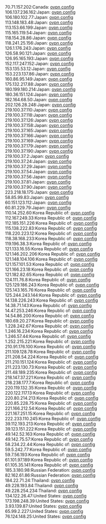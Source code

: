 70.71.157.202:Canada: [ovpn config](vpn/70_71_157_202.ovpn)  
106.137.236.162:Japan: [ovpn config](vpn/106_137_236_162.ovpn)  
106.180.102.77:Japan: [ovpn config](vpn/106_180_102_77.ovpn)  
113.148.183.48:Japan: [ovpn config](vpn/113_148_183_48.ovpn)  
113.153.66.199:Japan: [ovpn config](vpn/113_153_66_199.ovpn)  
115.165.119.54:Japan: [ovpn config](vpn/115_165_119_54.ovpn)  
118.154.28.86:Japan: [ovpn config](vpn/118_154_28_86.ovpn)  
118.241.25.156:Japan: [ovpn config](vpn/118_241_25_156.ovpn)  
126.1.176.243:Japan: [ovpn config](vpn/126_1_176_243.ovpn)  
126.58.90.121:Japan: [ovpn config](vpn/126_58_90_121.ovpn)  
126.95.165.193:Japan: [ovpn config](vpn/126_95_165_193.ovpn)  
152.117.247.152:Japan: [ovpn config](vpn/152_117_247_152.ovpn)  
153.135.53.12:Japan: [ovpn config](vpn/153_135_53_12.ovpn)  
153.223.137.86:Japan: [ovpn config](vpn/153_223_137_86.ovpn)  
160.86.95.149:Japan: [ovpn config](vpn/160_86_95_149.ovpn)  
175.132.217.88:Japan: [ovpn config](vpn/175_132_217_88.ovpn)  
180.199.180.214:Japan: [ovpn config](vpn/180_199_180_214.ovpn)  
180.36.151.124:Japan: [ovpn config](vpn/180_36_151_124.ovpn)  
182.164.68.50:Japan: [ovpn config](vpn/182_164_68_50.ovpn)  
202.126.28.248:Japan: [ovpn config](vpn/202_126_28_248.ovpn)  
219.100.37.110:Japan: [ovpn config](vpn/219_100_37_110.ovpn)  
219.100.37.118:Japan: [ovpn config](vpn/219_100_37_118.ovpn)  
219.100.37.126:Japan: [ovpn config](vpn/219_100_37_126.ovpn)  
219.100.37.158:Japan: [ovpn config](vpn/219_100_37_158.ovpn)  
219.100.37.165:Japan: [ovpn config](vpn/219_100_37_165.ovpn)  
219.100.37.166:Japan: [ovpn config](vpn/219_100_37_166.ovpn)  
219.100.37.169:Japan: [ovpn config](vpn/219_100_37_169.ovpn)  
219.100.37.179:Japan: [ovpn config](vpn/219_100_37_179.ovpn)  
219.100.37.190:Japan: [ovpn config](vpn/219_100_37_190.ovpn)  
219.100.37.2:Japan: [ovpn config](vpn/219_100_37_2.ovpn)  
219.100.37.24:Japan: [ovpn config](vpn/219_100_37_24.ovpn)  
219.100.37.29:Japan: [ovpn config](vpn/219_100_37_29.ovpn)  
219.100.37.54:Japan: [ovpn config](vpn/219_100_37_54.ovpn)  
219.100.37.56:Japan: [ovpn config](vpn/219_100_37_56.ovpn)  
219.100.37.81:Japan: [ovpn config](vpn/219_100_37_81.ovpn)  
219.100.37.90:Japan: [ovpn config](vpn/219_100_37_90.ovpn)  
223.218.18.175:Japan: [ovpn config](vpn/223_218_18_175.ovpn)  
58.85.99.83:Japan: [ovpn config](vpn/58_85_99_83.ovpn)  
60.151.123.112:Japan: [ovpn config](vpn/60_151_123_112.ovpn)  
60.81.229.79:Japan: [ovpn config](vpn/60_81_229_79.ovpn)  
110.14.252.60:Korea Republic of: [ovpn config](vpn/110_14_252_60.ovpn)  
112.167.249.33:Korea Republic of: [ovpn config](vpn/112_167_249_33.ovpn)  
112.185.151.226:Korea Republic of: [ovpn config](vpn/112_185_151_226.ovpn)  
115.138.222.83:Korea Republic of: [ovpn config](vpn/115_138_222_83.ovpn)  
118.220.223.12:Korea Republic of: [ovpn config](vpn/118_220_223_12.ovpn)  
118.38.168.233:Korea Republic of: [ovpn config](vpn/118_38_168_233.ovpn)  
119.196.38.3:Korea Republic of: [ovpn config](vpn/119_196_38_3.ovpn)  
121.133.16.55:Korea Republic of: [ovpn config](vpn/121_133_16_55.ovpn)  
121.146.202.206:Korea Republic of: [ovpn config](vpn/121_146_202_206.ovpn)  
121.148.104.106:Korea Republic of: [ovpn config](vpn/121_148_104_106.ovpn)  
121.157.101.53:Korea Republic of: [ovpn config](vpn/121_157_101_53.ovpn)  
121.166.23.18:Korea Republic of: [ovpn config](vpn/121_166_23_18.ovpn)  
121.182.82.65:Korea Republic of: [ovpn config](vpn/121_182_82_65.ovpn)  
124.111.76.8:Korea Republic of: [ovpn config](vpn/124_111_76_8.ovpn)  
125.129.186.243:Korea Republic of: [ovpn config](vpn/125_129_186_243.ovpn)  
125.143.165.76:Korea Republic of: [ovpn config](vpn/125_143_165_76.ovpn)  
125.244.243.144:Korea Republic of: [ovpn config](vpn/125_244_243_144.ovpn)  
14.138.226.243:Korea Republic of: [ovpn config](vpn/14_138_226_243.ovpn)  
14.38.71.143:Korea Republic of: [ovpn config](vpn/14_38_71_143.ovpn)  
14.47.253.246:Korea Republic of: [ovpn config](vpn/14_47_253_246.ovpn)  
14.54.86.200:Korea Republic of: [ovpn config](vpn/14_54_86_200.ovpn)  
180.69.20.27:Korea Republic of: [ovpn config](vpn/180_69_20_27.ovpn)  
1.228.242.67:Korea Republic of: [ovpn config](vpn/1_228_242_67.ovpn)  
1.246.16.234:Korea Republic of: [ovpn config](vpn/1_246_16_234.ovpn)  
1.246.57.44:Korea Republic of: [ovpn config](vpn/1_246_57_44.ovpn)  
1.252.215.221:Korea Republic of: [ovpn config](vpn/1_252_215_221.ovpn)  
210.91.176.100:Korea Republic of: [ovpn config](vpn/210_91_176_100.ovpn)  
211.109.128.78:Korea Republic of: [ovpn config](vpn/211_109_128_78.ovpn)  
211.208.54.224:Korea Republic of: [ovpn config](vpn/211_208_54_224.ovpn)  
211.210.151.124:Korea Republic of: [ovpn config](vpn/211_210_151_124.ovpn)  
211.223.130.73:Korea Republic of: [ovpn config](vpn/211_223_130_73.ovpn)  
211.48.189.235:Korea Republic of: [ovpn config](vpn/211_48_189_235.ovpn)  
218.147.37.221:Korea Republic of: [ovpn config](vpn/218_147_37_221.ovpn)  
218.238.177.7:Korea Republic of: [ovpn config](vpn/218_238_177_7.ovpn)  
220.119.132.35:Korea Republic of: [ovpn config](vpn/220_119_132_35.ovpn)  
220.122.117.13:Korea Republic of: [ovpn config](vpn/220_122_117_13.ovpn)  
220.80.214.213:Korea Republic of: [ovpn config](vpn/220_80_214_213.ovpn)  
220.85.228.75:Korea Republic of: [ovpn config](vpn/220_85_228_75.ovpn)  
221.166.212.54:Korea Republic of: [ovpn config](vpn/221_166_212_54.ovpn)  
221.167.251.15:Korea Republic of: [ovpn config](vpn/221_167_251_15.ovpn)  
222.233.110.245:Korea Republic of: [ovpn config](vpn/222_233_110_245.ovpn)  
39.112.193.213:Korea Republic of: [ovpn config](vpn/39_112_193_213.ovpn)  
39.123.151.222:Korea Republic of: [ovpn config](vpn/39_123_151_222.ovpn)  
49.142.52.163:Korea Republic of: [ovpn config](vpn/49_142_52_163.ovpn)  
49.142.75.57:Korea Republic of: [ovpn config](vpn/49_142_75_57.ovpn)  
58.234.22.44:Korea Republic of: [ovpn config](vpn/58_234_22_44.ovpn)  
59.5.242.77:Korea Republic of: [ovpn config](vpn/59_5_242_77.ovpn)  
59.7.56.193:Korea Republic of: [ovpn config](vpn/59_7_56_193.ovpn)  
61.101.97.189:Korea Republic of: [ovpn config](vpn/61_101_97_189.ovpn)  
61.105.35.141:Korea Republic of: [ovpn config](vpn/61_105_35_141.ovpn)  
185.3.180.98:Russian Federation: [ovpn config](vpn/185_3_180_98.ovpn)  
82.162.61.86:Russian Federation: [ovpn config](vpn/82_162_61_86.ovpn)  
184.22.71.24:Thailand: [ovpn config](vpn/184_22_71_24.ovpn)  
49.228.193.84:Thailand: [ovpn config](vpn/49_228_193_84.ovpn)  
49.228.254.234:Thailand: [ovpn config](vpn/49_228_254_234.ovpn)  
134.122.26.47:United States: [ovpn config](vpn/134_122_26_47.ovpn)  
173.198.248.39:United States: [ovpn config](vpn/173_198_248_39.ovpn)  
3.93.139.87:United States: [ovpn config](vpn/3_93_139_87.ovpn)  
65.99.2.227:United States: [ovpn config](vpn/65_99_2_227.ovpn)  
76.124.148.25:United States: [ovpn config](vpn/76_124_148_25.ovpn)  
